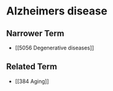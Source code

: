# Alzheimers disease  

## Narrower Term

- [[5056 Degenerative diseases]]  

## Related Term

- [[384 Aging]]  

